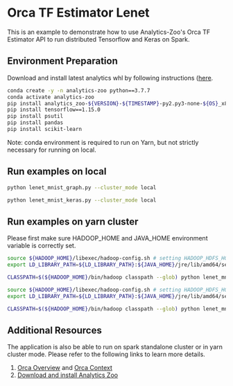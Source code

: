 # Orca TF Estimator Lenet

This is an example to demonstrate how to use Analytics-Zoo's Orca TF Estimator API to run distributed
Tensorflow and Keras on Spark.

## Environment Preparation

Download and install latest analytics whl by following instructions ([here](https://analytics-zoo.github.io/master/#PythonUserGuide/install/#install-the-latest-nightly-build-wheels-for-pip).

```bash
conda create -y -n analytics-zoo python==3.7.7
conda activate analytics-zoo
pip install analytics_zoo-${VERSION}-${TIMESTAMP}-py2.py3-none-${OS}_x86_64.whl
pip install tensorflow==1.15.0
pip install psutil
pip install pandas
pip install scikit-learn
```

Note: conda environment is required to run on Yarn, but not strictly necessary for running on local.

## Run examples on local

```bash
python lenet_mnist_graph.py --cluster_mode local 
```

```bash
python lenet_mnist_keras.py --cluster_mode local
```

## Run examples on yarn cluster

Please first make sure HADOOP_HOME and JAVA_HOME environment variable is correctly set.


```bash
source ${HADOOP_HOME}/libexec/hadoop-config.sh # setting HADOOP_HDFS_HOME, LD_LIBRARY_PATH, etc
export LD_LIBRARY_PATH=${LD_LIBRARY_PATH}:${JAVA_HOME}/jre/lib/amd64/server

CLASSPATH=$(${HADOOP_HOME}/bin/hadoop classpath --glob) python lenet_mnist_graph.py --cluster_mode yarn
```

```bash
source ${HADOOP_HOME}/libexec/hadoop-config.sh # setting HADOOP_HDFS_HOME, LD_LIBRARY_PATH, etc
export LD_LIBRARY_PATH=${LD_LIBRARY_PATH}:${JAVA_HOME}/jre/lib/amd64/server

CLASSPATH=$(${HADOOP_HOME}/bin/hadoop classpath --glob) python lenet_mnist_graph.py --cluster_mode yarn
```

## Additional Resources
The application is also be able to run on spark standalone cluster or in yarn cluster mode.
Please refer to the following links to learn more details.

1. [Orca Overview](https://analytics-zoo.github.io/master/#Orca/overview/) and [Orca Context](https://analytics-zoo.github.io/master/#Orca/context/)
2. [Download and install Analytics Zoo](https://analytics-zoo.github.io/master/#PythonUserGuide/install/)

